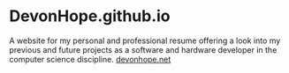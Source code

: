 # DevonHope.github.io
A website for my personal and professional resume offering a look into my previous and future projects as a software and hardware developer in the computer science discipline.
[devonhope.net](https://devonhope.net)
